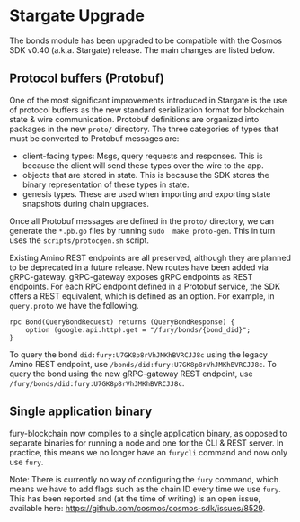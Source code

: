 # Stargate Upgrade

The bonds module has been upgraded to be compatible with the Cosmos SDK v0.40 (a.k.a. Stargate) release. The main 
changes are listed below.

## Protocol buffers (Protobuf)
One of the most significant improvements introduced in Stargate is the use of protocol buffers as the new standard 
serialization format for blockchain state & wire communication. Protobuf definitions are organized into packages in the 
new `proto/` directory. The three categories of types that must be converted to Protobuf messages are:
* client-facing types: Msgs, query requests and responses. This is because the client will send these types over the 
  wire to the app.
* objects that are stored in state. This is because the SDK stores the binary representation of these types in state.
* genesis types. These are used when importing and exporting state snapshots during chain upgrades.

Once all Protobuf messages are defined in the `proto/` directory, we can generate the `*.pb.go` files by running `sudo 
make proto-gen`. This in turn uses the `scripts/protocgen.sh` script.

Existing Amino REST endpoints are all preserved, although they are planned to be deprecated in a future release. New 
routes have been added via gRPC-gateway. gRPC-gateway exposes gRPC endpoints as REST endpoints. For each RPC endpoint 
defined in a Protobuf service, the SDK offers a REST equivalent, which is defined as an option. For example, in
`query.proto` we have the following.
```
rpc Bond(QueryBondRequest) returns (QueryBondResponse) {
    option (google.api.http).get = "/fury/bonds/{bond_did}";
}
```
To query the bond `did:fury:U7GK8p8rVhJMKhBVRCJJ8c` using the legacy Amino REST endpoint, use 
`/bonds/did:fury:U7GK8p8rVhJMKhBVRCJJ8c`. To query the bond using the new gRPC-gateway REST 
endpoint, use `/fury/bonds/did:fury:U7GK8p8rVhJMKhBVRCJJ8c`.

## Single application binary
fury-blockchain now compiles to a single application binary, as opposed to separate binaries for running a node and one 
for the CLI & REST server. In practice, this means we no longer have an `furycli` command and now only use `fury`. 

Note: There is currently no way of configuring the `fury` command, which means we have to add flags such as the chain 
ID every time we use `fury`. This has been reported and (at the time of writing) is an open issue, available here: 
https://github.com/cosmos/cosmos-sdk/issues/8529. 

